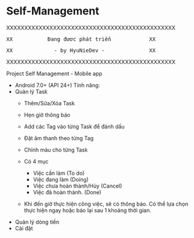 # Self-Management

XXXXXXXXXXXXXXXXXXXXXXXXXXXXXXXXXXXXXXXXXXXXXXX  
<pre>XX           Đang đươc phát triển            XX  </pre>
<pre>XX             - by HyuNieDev -              XX  </pre>
XXXXXXXXXXXXXXXXXXXXXXXXXXXXXXXXXXXXXXXXXXXXXXX  

Project Self Management - Mobile app
- Android 7.0+ (API 24+)
Tính năng:
- Quản lý Task
    - Thêm/Sửa/Xóa Task
    - Hẹn giờ thông báo
    - Add các Tag vào từng Task để đánh dấu
    - Đặt âm thanh theo từng Tag
    - Chỉnh màu cho từng Task
    
    - Có 4 mục
        - Việc cần làm (To do)
        - Việc đang làm (Doing)
        - Việc chưa hoàn thành/Hủy (Cancel)
        - Việc đã hoàn thành. (Done)
    - Khi đến giờ thực hiện công việc, sẽ có thông báo. Có thể lựa chọn thực hiện ngay hoặc báo lại sau 1 khoảng thời gian.
- Quản lý dòng tiền
- Cài đặt
